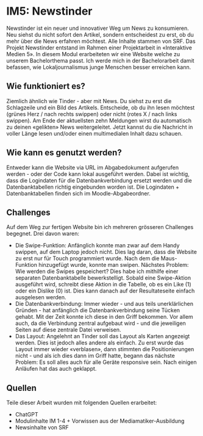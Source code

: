 # IM5: Newstinder
Newstinder ist ein neuer und innovativer Weg um News zu konsumieren. Neu siehst du nicht sofort den Artikel, sondern entscheidest zu erst, ob du mehr über die News erfahren möchtest. Alle Inhalte stammen von SRF. Das Projekt Newstinder entstand im Rahmen einer Projektarbeit in «Interaktive Medien 5». In diesem Modul erarbeiteten wir eine Website welche zu unserem Bachelorthema passt. Ich werde mich in der Bachelorarbeit damit befassen, wie Lokaljournalismus junge Menschen besser erreichen kann.

## Wie funktioniert es?
Ziemlich ähnlich wie Tinder - aber mit News. Du siehst zu erst die Schlagzeile und ein Bild des Artikels. Entscheide, ob du ihn lesen möchtest (grünes Herz / nach rechts swippen) oder nicht (rotes X / nach links swippen). Am Ende der aktuellsten zehn Meldungen wirst du automatisch zu deinen «gelikten» News weitergeleitet. Jetzt kannst du die Nachricht in voller Länge lesen und/oder einen multimedialen Inhalt dazu schauen.

## Wie kann es genutzt werden?
Entweder kann die Website via URL im Abgabedokument aufgerufen werden - oder der Code kann lokal ausgeführt werden. Dabei ist wichtig, dass die Logindaten für die Datenbankverbindung ersetzt werden und die Datenbanktabellen richtig eingebunden worden ist. Die Logindaten + Datenbanktabellen finden sich im Moodle-Abgabeordner.

## Challenges
Auf dem Weg zur fertigen Website bin ich mehreren grösseren Challenges begegnet. Drei davon waren:
- Die Swipe-Funktion: Anfänglich konnte man zwar auf dem Handy swippen, auf dem Laptop jedoch nicht. Dies lag daran, dass die Website zu erst nur für Touch programmiert wurde. Nach dem die Maus-Funktion hinzugefügt wurde, konnte man swipen. Nächstes Problem: Wie werden die Swipes gespeichert? Dies habe ich mithilfe einer separaten Datenbanktabelle bewerkstelligt. Sobald eine Swipe-Aktion ausgeführt wird, schreibt diese Aktion in die Tabelle, ob es ein Like (1) oder ein Dislike (0) ist. Dies kann danach auf der Resultateseite einfach ausgelesen werden.
- Die Datenbankverbindung: Immer wieder - und aus teils unerklärlichen Gründen - hat anfänglich die Datenbankverbindung seine Tücken gehabt. Mit der Zeit konnte ich diese in den Griff bekommen. Vor allem auch, da die Verbindung zentral aufgebaut wird - und die jeweiligen Seiten auf diese zentrale Datei verweisen.
- Das Layout: Angelehnt an Tinder soll das Layout als Karten angezeigt werden. Dies ist jedoch alles andere als einfach. Zu erst wurde das Layout immer wieder «verblasen», dann stimmten die Positionierungen nicht - und als ich dies dann im Griff hatte, begann das nächste Problem: Es soll alles auch für alle Geräte responsive sein. Nach einigen Anläufen hat das auch geklappt.

## Quellen
Teile dieser Arbeit wurden mit folgenden Quellen erarbeitet:
- ChatGPT
- Modulinhalte IM 1-4 + Vorwissen aus der Mediamatiker-Ausbildung
- Newsinhalte von SRF
